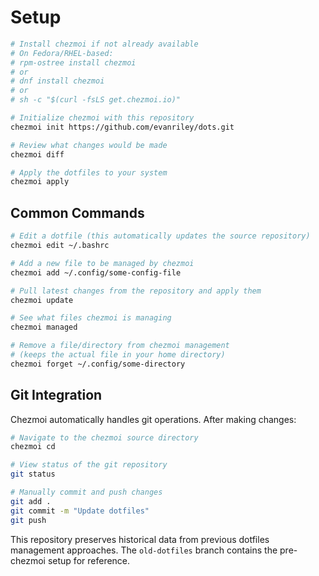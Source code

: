 # Setup

```bash
# Install chezmoi if not already available
# On Fedora/RHEL-based:
# rpm-ostree install chezmoi
# or
# dnf install chezmoi
# or
# sh -c "$(curl -fsLS get.chezmoi.io)"

# Initialize chezmoi with this repository
chezmoi init https://github.com/evanriley/dots.git

# Review what changes would be made
chezmoi diff

# Apply the dotfiles to your system
chezmoi apply
```

## Common Commands

```bash
# Edit a dotfile (this automatically updates the source repository)
chezmoi edit ~/.bashrc

# Add a new file to be managed by chezmoi
chezmoi add ~/.config/some-config-file

# Pull latest changes from the repository and apply them
chezmoi update

# See what files chezmoi is managing
chezmoi managed

# Remove a file/directory from chezmoi management
# (keeps the actual file in your home directory)
chezmoi forget ~/.config/some-directory
```

## Git Integration

Chezmoi automatically handles git operations. After making changes:
```bash
# Navigate to the chezmoi source directory
chezmoi cd

# View status of the git repository
git status

# Manually commit and push changes
git add .
git commit -m "Update dotfiles"
git push
```

This repository preserves historical data from previous dotfiles management approaches. The ```old-dotfiles``` branch contains the pre-chezmoi setup for reference.
